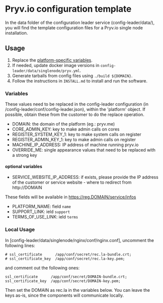 # Pryv.io configuration template

In the data folder of the configuration leader service (config-leader/data/), you will find the template configuration files for a Pryv.io single node installation.

## Usage

1. Replace the [platform-specific variables](#variables).
2. If needed, update docker image versions in `config-leader/data/singlenode/pryv.yml`.
3. Generate tarballs from config files using `./build ${DOMAIN}`.
4. Follow the instructions in `INSTALL.md` to install and run the software.

### Variables

These values need to be replaced in the config-leader configuration (in /config-leader/conf/config-leader.json), within the 'platform' object.
If possible, obtain these from the customer to do the replace operation.

* DOMAIN: the domain of the platform (eg.: pryv.me)
* CORE_ADMIN_KEY: key to make admin calls on cores
* REGISTER_SYSTEM_KEY_1: key to make system calls on register
* REGISTER_ADMIN_KEY_1: key to make admin calls on register
* MACHINE_IP_ADDRESS: IP address of machine running pryv.io
* OVERRIDE_ME: single appearance values that need to be replaced with a strong key

#### optional variables

* SERVICE_WEBSITE_IP_ADDRESS: if exists, please provide the IP address of the customer or service website - where to redirect from http://DOMAIN

These fields will be available in https://reg.DOMAIN/service/infos

* PLATFORM_NAME: field `name`
* SUPPORT_LINK: ield `support`
* TERMS_OF_USE_LINK: ield `terms`

### Local Usage

In [config-leader/data/singlenode/nginx/conf/nginx.conf], uncomment the following lines:  

```
# ssl_certificate      /app/conf/secret/rec.la-bundle.crt;
# ssl_certificate_key  /app/conf/secret/rec.la-key.pem;
```

and comment out the following ones:

```
ssl_certificate      /app/conf/secret/DOMAIN-bundle.crt;
ssl_certificate_key  /app/conf/secret/DOMAIN-key.pem;
```

Then set the DOMAIN as rec.la in the variables below. You can leave the keys as-is, since the components will communicate locally.
